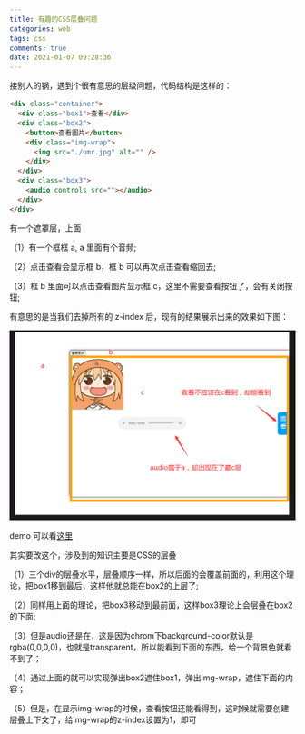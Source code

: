 ```yaml
---
title: 有趣的CSS层叠问题
categories: web
tags: css
comments: true
date: 2021-01-07 09:28:36
---
```


接别人的锅，遇到个很有意思的层级问题，代码结构是这样的：

```html
<div class="container">
  <div class="box1">查看</div>
  <div class="box2">
    <button>查看图片</button>
    <div class="img-wrap">
      <img src="./umr.jpg" alt="" />
    </div>
  </div>
  <div class="box3">
    <audio controls src=""></audio>
  </div>
</div>
```

有一个遮罩层，上面

（1）有一个框框 a, a 里面有个音频;

（2）点击查看会显示框 b，框 b 可以再次点击查看缩回去;

（3）框 b 里面可以点击查看图片显示框 c，这里不需要查看按钮了，会有关闭按钮;

有意思的是当我们去掉所有的 z-index 后，现有的结果展示出来的效果如下图：

![stacking-demo](/images/stacking-demo.png)

demo 可以看[这里](https://codepen.io/AnnaLoveLife/pen/dypexrM?editors=1100)

其实要改这个，涉及到的知识主要是CSS的层叠

（1）三个div的层叠水平，层叠顺序一样，所以后面的会覆盖前面的，利用这个理论，把box1移到最后，这样他就总能在box2的上层了;

（2）同样用上面的理论，把box3移动到最前面，这样box3理论上会层叠在box2的下面;

（3）但是audio还是在，这是因为chrom下background-color默认是rgba(0,0,0,0)，也就是transparent，所以能看到下面的东西，给一个背景色就看不到了；

（4）通过上面的就可以实现弹出box2遮住box1，弹出img-wrap，遮住下面的内容；

（5）但是，在显示img-wrap的时候，查看按钮还能看得到，这时候就需要创建层叠上下文了，给img-wrap的z-index设置为1，即可
